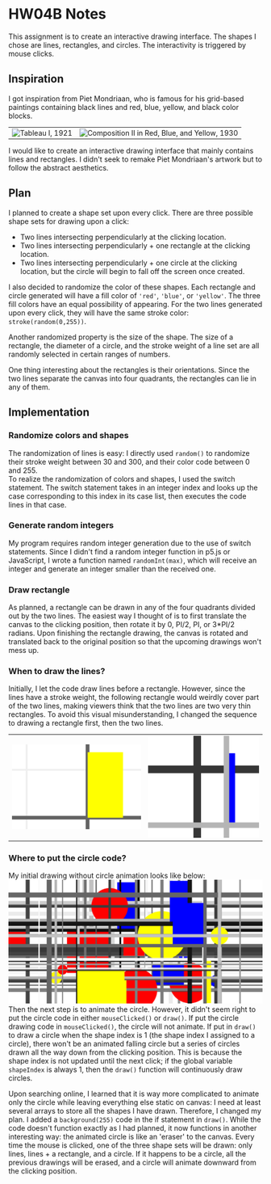 # HW04B Notes

This assignment is to create an interactive drawing interface. The shapes I chose are lines, rectangles, and circles. The interactivity is triggered by mouse clicks. 

## Inspiration
I got inspiration from Piet Mondriaan, who is famous for his grid-based paintings containing black lines and red, blue, yellow, and black color blocks. 
<table>
  <tr>
    <td>
      <img src='https://upload.wikimedia.org/wikipedia/commons/thumb/3/36/Tableau_I%2C_by_Piet_Mondriaan.jpg/800px-Tableau_I%2C_by_Piet_Mondriaan.jpg' alt='Tableau I, 1921'>
    </td>
    <td>
      <img src='https://upload.wikimedia.org/wikipedia/commons/thumb/a/a4/Piet_Mondriaan%2C_1930_-_Mondrian_Composition_II_in_Red%2C_Blue%2C_and_Yellow.jpg/1024px-Piet_Mondriaan%2C_1930_-_Mondrian_Composition_II_in_Red%2C_Blue%2C_and_Yellow.jpg' alt='Composition II in Red, Blue, and Yellow, 1930'>
    </td>
  </tr>
</table>

I would like to create an interactive drawing interface that mainly contains lines and rectangles. I didn't seek to remake Piet Mondriaan's artwork but to follow the abstract aesthetics. 

## Plan

I planned to create a shape set upon every click. There are three possible shape sets for drawing upon a click: 
- Two lines intersecting perpendicularly at the clicking location.
- Two lines intersecting perpendicularly + one rectangle at the clicking location.
- Two lines intersecting perpendicularly + one circle at the clicking location, but the circle will begin to fall off the screen once created. 

I also decided to randomize the color of these shapes. Each rectangle and circle generated will have a fill color of `'red'`, `'blue'`, or `'yellow'`. The three fill colors have an equal possibility of appearing. For the two lines generated upon every click, they will have the same stroke color: `stroke(random(0,255))`. 

Another randomized property is the size of the shape. The size of a rectangle, the diameter of a circle, and the stroke weight of a line set are all randomly selected in certain ranges of numbers. 

One thing interesting about the rectangles is their orientations. Since the two lines separate the canvas into four quadrants, the rectangles can lie in any of them. 

## Implementation
### Randomize colors and shapes
The randomization of lines is easy: I directly used `random()` to randomize their stroke weight between 30 and 300, and their color code between 0 and 255.  
To realize the randomization of colors and shapes, I used the switch statement. The switch statement takes in an integer index and looks up the case corresponding to this index in its case list, then executes the code lines in that case. 

### Generate random integers
My program requires random integer generation due to the use of switch statements. Since I didn't find a random integer function in p5.js or JavaScript, I wrote a function named `randomInt(max)`, which will receive an integer and generate an integer smaller than the received one. 

### Draw rectangle
As planned, a rectangle can be drawn in any of the four quadrants divided out by the two lines. The easiest way I thought of is to first translate the canvas to the clicking position, then rotate it by 0, PI/2, PI, or 3*PI/2 radians. Upon finishing the rectangle drawing, the canvas is rotated and translated back to the original position so that the upcoming drawings won't mess up. 

### When to draw the lines? 
Initially, I let the code draw lines before a rectangle. However, since the lines have a stroke weight, the following rectangle would weirdly cover part of the two lines, making viewers think that the two lines are two very thin rectangles. To avoid this visual misunderstanding, I changed the sequence to drawing a rectangle first, then the two lines. 
<table>
  <tr>
    <td>
      <img src='./hw04b-3.png' alt='hw04b-3.png'>
    </td>
    <td>
      <img src='./hw04b-2.png' alt='hw04b-2.png'>
    </td>
  </tr>
</table>

### Where to put the circle code?
My initial drawing without circle animation looks like below: 
![initial drawing](./hw04b-1.png)
Then the next step is to animate the circle. However, it didn't seem right to put the circle code in either `mouseClicked()` or `draw()`. If put the circle drawing code in `mouseClicked()`, the circle will not animate. If put in `draw()` to draw a circle when the shape index is 1 (the shape index I assigned to a circle), there won't be an animated falling circle but a series of circles drawn all the way down from the clicking position. This is because the shape index is not updated until the next click; if the global variable `shapeIndex` is always 1, then the `draw()` function will continuously draw circles. 

Upon searching online, I learned that it is way more complicated to animate only the circle while leaving everything else static on canvas: I need at least several arrays to store all the shapes I have drawn. Therefore, I changed my plan. I added a `background(255)` code in the if statement in `draw()`. While the code doesn't function exactly as I had planned, it now functions in another interesting way: the animated circle is like an 'eraser' to the canvas. Every time the mouse is clicked, one of the three shape sets will be drawn: only lines, lines + a rectangle, and a circle. If it happens to be a circle, all the previous drawings will be erased, and a circle will animate downward from the clicking position. 
